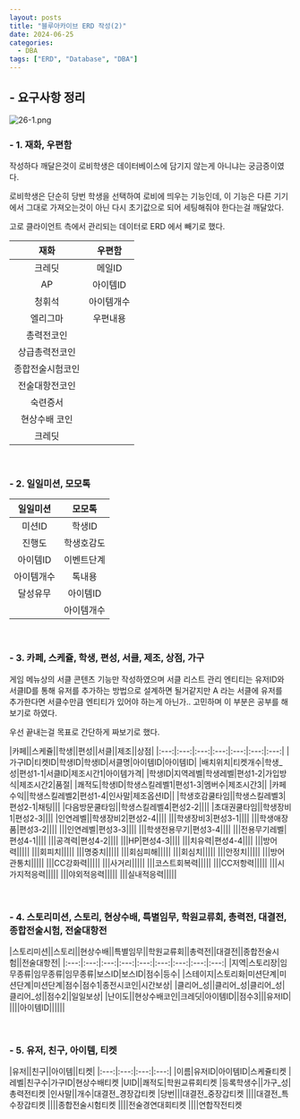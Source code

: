 ```yaml
---
layout: posts
title: "블루아카이브 ERD 작성(2)"
date: 2024-06-25
categories:
  - DBA
tags: ["ERD", "Database", "DBA"]
---
```


## - 요구사항 정리

![26-1.png](/assets/img/26-1.png)

### - 1. 재화, 우편함

작성하다 깨달은것이 로비학생은 데이터베이스에 담기지 않는게 아니냐는 궁금증이였다.

로비학생은 단순히 당번 학생을 선택하여 로비에 띄우는 기능인데, 이 기능은 다른 기기에서 그대로 가져오는것이 아닌 다시 초기값으로 되어 세팅해줘야 한다는걸 깨달았다.

고로 클라이언트 측에서 관리되는 데이터로 ERD 에서 빼기로 했다.

|재화|우편함|
|:---:|:---:|
|크레딧|메일ID|
|AP|아이템ID|
|청휘석|아이템개수|
|엘리그마|우편내용|
|총력전코인||
|상급총력전코인||
|종합전술시험코인||
|전술대항전코인||
|숙련증서||
|현상수배 코인||
|크레딧||

<br>

### - 2. 일일미션, 모모톡

|일일미션|모모톡|
|:---:|:---:|
|미션ID|학생ID|
|진행도|학생호감도|
|아이템ID|이벤트단계|
|아이템개수|톡내용|
|달성유무|아이템ID|
||아이템개수|

<br>

### - 3. 카페, 스케쥴, 학생, 편성, 서클, 제조, 상점, 가구

게임 메뉴상의 서클 콘텐츠 기능만 작성하였으며 서클 리스트 관리 엔티티는 유저ID와 서클ID를 통해 유저를 추가하는 방법으로 설계하면 될거같지만 A 라는 서클에 유저를 추가한다면 서클수만큼 엔티티가 있어야 하는게 아닌가.. 고민하며 이 부분은 공부를 해보기로 하였다.

우선 끝내는걸 목표로 간단하게 짜보기로 했다.

|카페||스케쥴||학생||편성||서클||제조||상점|
|:---:|:---:|:---:|:---:|:---:|:---:|:---:|
|가구ID|티켓ID|학생ID|학생ID|서클명|아이템ID|아이템ID|
|배치위치|티켓개수|학생_성|편성1-1|서클ID|제조시간1|아이템가격|
|학생ID|지역레벨|학생레벨|편성1-2|가입방식|제조시간2|품절|
|쾌적도|학생ID|학생스킬레벨1|편성1-3|멤버수|제조시간3||
|카페수익||학생스킬레벨2|편성1-4|인사말|제조옵션ID||
|학생호감쿨타임||학생스킬레벨3|편성2-1|채팅|||
|다음방문쿨타임||학생스킬레벨4|편성2-2||||
|초대권쿨타임||학생장비1|편성2-3||||
|인연레벨||학생장비2|편성2-4||||
|||학생장비3|편성3-1||||
|||학생애장품|편성3-2||||
|||인연레벨|편성3-3||||
|||학생전용무기|편성3-4||||
|||전용무기레벨|편성4-1||||
|||공격력|편성4-2||||
|||HP|편성4-3||||
|||치유력|편성4-4||||
|||방어력|||||
|||회피치|||||
|||명중치|||||
|||회심피해|||||
|||회심치|||||
|||안정치|||||
|||방어관통치|||||
|||CC강화력|||||
|||사거리|||||
|||코스트회복력|||||
|||CC저항력|||||
|||시가지적응력|||||
|||야외적응력|||||
|||실내적응력|||||

<br>

### - 4. 스토리미션, 스토리, 현상수배, 특별임무, 학원교류회, 총력전, 대결전, 종합전술시험, 전술대항전

|스토리미션||스토리||현상수배||특별임무||학원교류회||총력전||대결전||종합전술시험||전술대항전|
|:---:|:---:|:---:|:---:|:---:|:---:|:---:|:---:|:---:|
|지역|스토리장|임무종류|임무종류|임무종류|보스ID|보스ID|점수|등수|
|스테이지|스토리화|미션단계|미션단계|미션단계|점수|점수1|종전시코인|시간보상|
|클리어_성||클리어_성|클리어_성|클리어_성||점수2||일일보상|
|난이도||현상수배코인|크레딧|아이템ID||점수3|||유저ID|
||||아이템ID||||||

<br>

### - 5. 유저, 친구, 아이템, 티켓

|유저||친구||아이템||티켓|
|:---:|:---:|:---:|:---:|
|이름|유저ID|아이템ID|스케쥴티켓
|레벨|친구수|가구ID|현상수배티켓
|UID||쾌적도|학원교류회티켓
|등록학생수||가구_성|총력전티켓
|인사말||개수|대결전_경장갑티켓
|당번|||대결전_중장갑티켓
||||대결전_특수장갑티켓
||||종합전술시험티켓
||||전술경연대회티켓
||||연합작전티켓